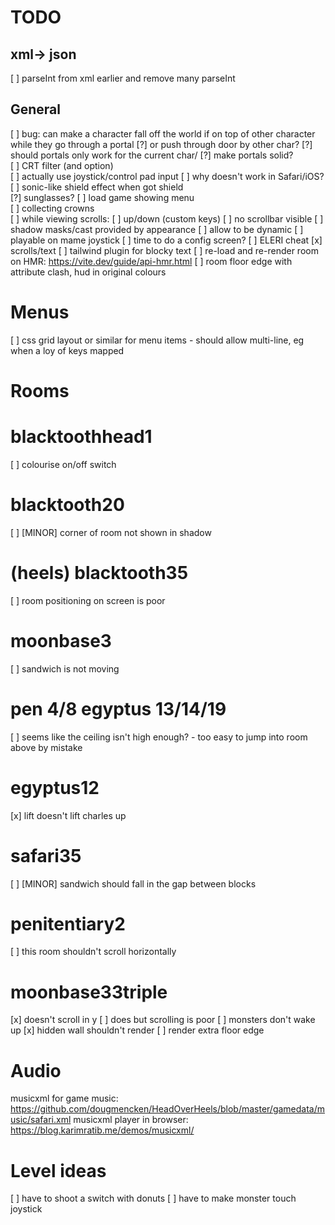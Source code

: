 # TODO

## xml-> json

[ ] parseInt from xml earlier and remove many parseInt 
        
## General


[ ] bug: can make a character fall off the world if on top of other character while they go through a portal
    [?] or push through door by other char?
    [?] should portals only work for the current char/
    [?] make portals solid?    
[ ] CRT filter (and option)    
[ ] actually use joystick/control pad input
[ ] why doesn't work in Safari/iOS?
[ ] sonic-like shield effect when got shield    
    [?] sunglasses?
[ ] load game showing menu    
[ ] collecting crowns    
[ ] while viewing scrolls:
    [ ] up/down (custom keys) 
    [ ] no scrollbar visible
[ ] shadow masks/cast provided by appearance
    [ ] allow to be dynamic
[ ] playable on mame joystick
    [ ] time to do a config screen?
[ ] ELERI cheat
[x] scrolls/text
    [ ] tailwind plugin for blocky text
[ ] re-load and re-render room on HMR: https://vite.dev/guide/api-hmr.html
[ ] room floor edge with attribute clash, hud in original colours

# Menus
[ ] css grid layout or similar for menu items
    - should allow multi-line, eg when a loy of keys mapped

# Rooms

# blacktoothhead1
[ ] colourise on/off switch

# blacktooth20
[ ] [MINOR] corner of room not shown in shadow

# (heels) blacktooth35
[ ] room positioning on screen is poor

# moonbase3 
[ ] sandwich is not moving

# pen 4/8 egyptus 13/14/19
[ ] seems like the ceiling isn't high enough? - too easy to jump into room above by mistake

# egyptus12    
[x] lift doesn't lift charles up

# safari35
[ ] [MINOR] sandwich should fall in the gap between blocks

# penitentiary2
[ ] this room shouldn't scroll horizontally

# moonbase33triple
[x] doesn't scroll in y
    [ ] does but scrolling is poor
[ ] monsters don't wake up
[x] hidden wall shouldn't render
[ ] render extra floor edge

Audio
=====

musicxml for game music: https://github.com/dougmencken/HeadOverHeels/blob/master/gamedata/music/safari.xml
musicxml player in browser: https://blog.karimratib.me/demos/musicxml/


Level ideas
===========
[ ] have to shoot a switch with donuts
[ ] have to make monster touch joystick
